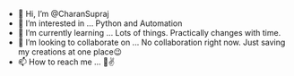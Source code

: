 - 👋 Hi, I’m @CharanSupraj
- 👀 I’m interested in ... Python and Automation
- 🌱 I’m currently learning ... Lots of things. Practically changes with time.
- 💞️ I’m looking to collaborate on ... No collaboration right now. Just saving my creations at one place😉
- 📫 How to reach me ... 👻✌

<!---
CharanSupraj/CharanSupraj is a ✨ special ✨ repository because its `README.md` (this file) appears on your GitHub profile.
You can click the Preview link to take a look at your changes.
--->
